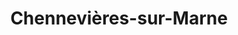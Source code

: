 ---
title: Chennevières-sur-Marne
url: /chennevieres-sur-marne/
latitude: 48.792
longitude: 2.536
---